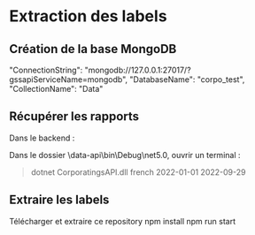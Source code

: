 # Extraction des labels

## Création de la base MongoDB

"ConnectionString": "mongodb://127.0.0.1:27017/?gssapiServiceName=mongodb",
"DatabaseName": "corpo_test",
"CollectionName": "Data"

## Récupérer les rapports
Dans le backend :

Dans le dossier \data-api\bin\Debug\net5.0, ouvrir un terminal :

> dotnet CorporatingsAPI.dll french 2022-01-01 2022-09-29


## Extraire les labels

Télécharger et extraire ce repository
npm install
npm run start



